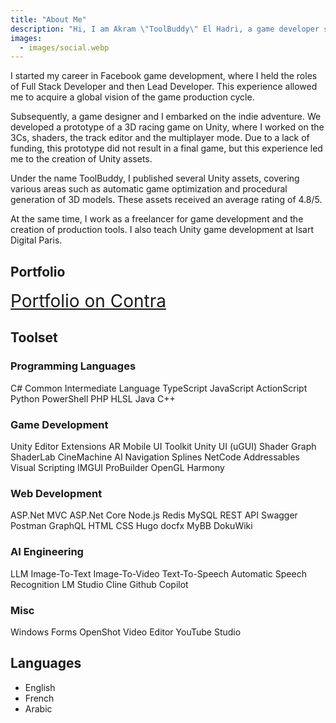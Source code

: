 ```yaml
---
title: "About Me"
description: "Hi, I am Akram \"ToolBuddy\" El Hadri, a game developer since 2010. I create Unity assets, teach Unity and do freelance game development."
images:
  - images/social.webp
---
```

I started my career in Facebook game development, where I held the roles of Full Stack Developer and then Lead Developer. This experience allowed me to acquire a global vision of the game production cycle.

Subsequently, a game designer and I embarked on the indie adventure. We developed a prototype of a 3D racing game on Unity, where I worked on the 3Cs, shaders, the track editor and the multiplayer mode.
Due to a lack of funding, this prototype did not result in a final game, but this experience led me to the creation of Unity assets.

Under the name ToolBuddy, I published several Unity assets, covering various areas such as automatic game optimization and procedural generation of 3D models. These assets received an average rating of 4.8/5.

At the same time, I work as a freelancer for game development and the creation of production tools. I also teach Unity game development at Isart Digital Paris.

## Portfolio

<div style="text-align: left;">
  <a class="button" href="https://contra.com/toolbuddy_akram_el_hadri/work" rel="noopener" title="Portfolio on Contra" style="font-size: 28px;">
    <span class="button-inner">
      Portfolio on Contra      
    </span>
  </a>
</div>

## Toolset

<div class="toolset-category">
  <h3>Programming Languages</h3>
  <div class="toolset-chips">
    <span class="chip">C#</span>
    <span class="chip">Common Intermediate Language</span>
    <span class="chip">TypeScript</span>
    <span class="chip">JavaScript</span>
    <span class="chip">ActionScript</span>
    <span class="chip">Python</span>
    <span class="chip">PowerShell</span>
    <span class="chip">PHP</span>
    <span class="chip">HLSL</span>
    <span class="chip">Java</span>
    <span class="chip">C++</span>
  </div>
</div>

<div class="toolset-category">
  <h3>Game Development</h3>
  <div class="toolset-chips">
    <span class="chip">Unity</span>
    <span class="chip">Editor Extensions</span>
    <span class="chip">AR</span>
    <span class="chip">Mobile</span>
    <span class="chip">UI Toolkit</span>
    <span class="chip">Unity UI (uGUI)</span>
    <span class="chip">Shader Graph</span>
    <span class="chip">ShaderLab</span>
    <span class="chip">CineMachine</span>
    <span class="chip">AI Navigation</span>
    <span class="chip">Splines</span>
    <span class="chip">NetCode</span>
    <span class="chip">Addressables</span>
    <span class="chip">Visual Scripting</span>
    <span class="chip">IMGUI</span>
    <span class="chip">ProBuilder</span>
    <span class="chip">OpenGL</span>
    <span class="chip">Harmony</span>
  </div>
</div>

<div class="toolset-category">
  <h3>Web Development</h3>
  <div class="toolset-chips">
    <span class="chip">ASP.Net MVC</span>
    <span class="chip">ASP.Net Core</span>
    <span class="chip">Node.js</span>
    <span class="chip">Redis</span>
    <span class="chip">MySQL</span>
    <span class="chip">REST API</span>
    <span class="chip">Swagger</span>
    <span class="chip">Postman</span>
    <span class="chip">GraphQL</span>
    <span class="chip">HTML</span>
    <span class="chip">CSS</span>
    <span class="chip">Hugo</span>
    <span class="chip">docfx</span>
    <span class="chip">MyBB</span>
    <span class="chip">DokuWiki</span>
  </div>
</div>

<div class="toolset-category">
  <h3>AI Engineering</h3>
  <div class="toolset-chips">
    <span class="chip">LLM</span>
    <span class="chip">Image-To-Text</span>
    <span class="chip">Image-To-Video</span>
    <span class="chip">Text-To-Speech</span>
    <span class="chip">Automatic Speech Recognition</span>
    <span class="chip">LM Studio</span>
    <span class="chip">Cline</span>
    <span class="chip">Github Copilot</span>
  </div>
</div>

<div class="toolset-category">
  <h3>Misc</h3>
  <div class="toolset-chips">
    <span class="chip">Windows Forms</span>
    <span class="chip">OpenShot Video Editor</span>
    <span class="chip">YouTube Studio</span>
  </div>
</div>

## Languages

- English
- French
- Arabic